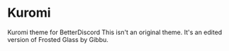 # Kuromi
Kuromi theme for BetterDiscord
This isn't an original theme. It's an edited version of Frosted Glass by Gibbu. 
